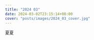 ```yaml
---
title: "2024 03"
date: 2024-03-02T23:15:14+08:00
cover: "posts/images/2024_03_cover.jpg"
---
```


夏夏
